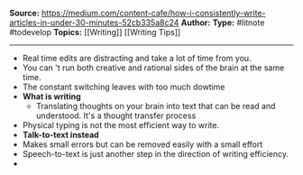 ---
---
**Source:** https://medium.com/content-cafe/how-i-consistently-write-articles-in-under-30-minutes-52cb335a8c24
**Author:**
**Type:** #litnote #todevelop 
**Topics:** [[Writing]] [[Writing Tips]] 

----
- Real time edits are distracting and take a lot of time from you.
- You can 't run both creative and rational sides of the brain at the same time.
- The constant switching leaves with too much dowtime
- **What is writing**
	- Translating thoughts on your brain into text that can be read and understood. It's a thought transfer process
- Physical typing is not the most efficient way to write.
- **Talk-to-text instead**
- Makes small errors but can be removed easily with a small effort
-  Speech-to-text is just another step in the direction of writing efficiency.
- 